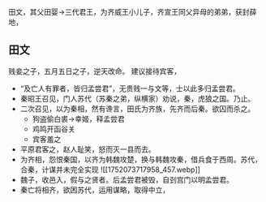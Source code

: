 田文，其父田婴->三代君王，为齐威王小儿子，齐宣王同父异母的弟弟，获封薛地，
## 田文
贱妾之子，五月五日之子，逆天改命。
建议接待宾客，
- “及亡人有罪者，皆归孟尝君”，无贵贱一与文等，士以此多归孟尝君。
- 秦昭王召见，门人苏代（苏秦之弟，纵横家）劝说，秦，虎狼之国。乃止。
- 二次召见，以为秦相，然有谗言，田氏为齐族，先齐而后秦。欲囚而杀之。
	- 狗盗偷白裘->幸姬，释孟尝君
	- 鸡鸣开函谷关
	- 宾客羞之
- 平原君客之，赵人耻笑，怒而灭一县而去。
- 为齐相，怨恨秦国，以齐为韩魏攻楚，换与韩魏攻秦，借兵食于西周。苏代，合秦，计谋并未完全实现
	 ![[1752073717958_457.webp]]
- 魏子，收邑入，假与之贤者。后孟尝君被毁，自刭宫门以明孟尝君。
- 秦亡将相齐，欲困苏代，运用谋略，取得中立，